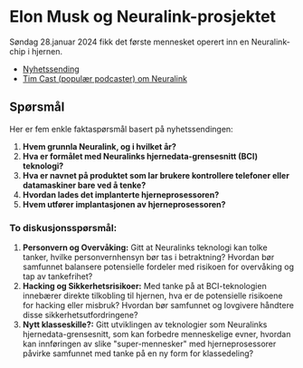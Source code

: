 # Elon Musk og Neuralink-prosjektet 
Søndag 28.januar 2024 fikk det første mennesket operert inn en Neuralink-chip i hjernen.
- [Nyhetssending](https://www.youtube.com/watch?v=eb6U6UyLq6g)
- [Tim Cast (populær podcaster) om Neuralink](https://www.youtube.com/watch?v=al-Z0qJpfuE)

## Spørsmål
Her er fem enkle faktaspørsmål basert på nyhetssendingen:

1. **Hvem grunnla Neuralink, og i hvilket år?**
2. **Hva er formålet med Neuralinks hjernedata-grensesnitt (BCI) teknologi?**
3. **Hva er navnet på produktet som lar brukere kontrollere telefoner eller datamaskiner bare ved å tenke?**
4. **Hvordan lades det implanterte hjerneprosessoren?**
5. **Hvem utfører implantasjonen av hjerneprosessoren?**

### To diskusjonsspørsmål:

1. **Personvern og Overvåking:** Gitt at Neuralinks teknologi kan tolke tanker, hvilke personvernhensyn bør tas i betraktning? Hvordan bør samfunnet balansere potensielle fordeler med risikoen for overvåking og tap av tankefrihet?
2. **Hacking og Sikkerhetsrisikoer:** Med tanke på at BCI-teknologien innebærer direkte tilkobling til hjernen, hva er de potensielle risikoene for hacking eller misbruk? Hvordan bør samfunnet og lovgivere håndtere disse sikkerhetsutfordringene?
3. **Nytt klasseskille?:** Gitt utviklingen av teknologier som Neuralinks hjernedata-grensesnitt, som kan forbedre menneskelige evner, hvordan kan innføringen av slike "super-mennesker" med hjerneprosessorer påvirke samfunnet med tanke på en ny form for klassedeling?
